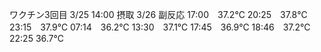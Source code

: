 ワクチン3回目
3/25 14:00 摂取
3/26 副反応
17:00　37.2℃
20:25　37.8℃
23:15　37.9℃
07:14　36.2℃
13:30　37.1℃
17:45　36.9℃
18:46　37.2℃
22:25 36.7℃
